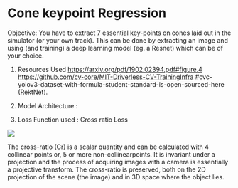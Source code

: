 # Cone keypoint Regression

Objective:
  You have to extract 7 essential key-points on cones laid out in the  simulator (or your own track). This can be done by extracting an image and using (and training) a deep learning model (eg. a Resnet) which can be of your choice.



1. Resources Used
  https://arxiv.org/pdf/1902.02394.pdf#figure.4
  https://github.com/cv-core/MIT-Driverless-CV-TrainingInfra
  #cvc-yolov3-dataset-with-formula-student-standard-is-open-sourced-here (RektNet).


2. Model Architecture :


3. Loss Function used :
  Cross ratio Loss

![](https://drive.google.com/file/d/1D49YpyfIiYAoHzOG6OAN3IBfLW3M8ODN/view?usp=sharing)


  The  cross-ratio  (Cr)  is  a  scalar  quantity  and  can  be calculated with 4 collinear points or, 5 or more non-collinearpoints. It is invariant under a projection and the process of acquiring images with a camera is essentially a projective transform. The  cross-ratio  is  preserved,  both  on  the  2D projection  of  the  scene  (the  image)  and  in  3D  space  where the object lies.
